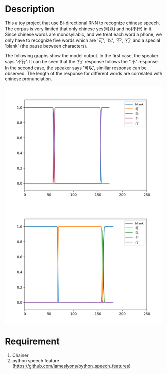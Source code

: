 # Description



This a toy project that use Bi-directional RNN to recognize chinese speech. The corpus is very limited that only chinese yes(可以) and no(不行) in it. Since chinese words are monosyllabic, and we treat each word a phone, we only have to recognize five words which are '可', '以', '不', '行' and a special 'blank' (the pause between characters). 

The following graphs show the model output. In the first case, the speaker says '不行'. It can be seen that the '行' response follows the ''不' response. In the second case, the speaker says '可以', simillar response can be observed. The length of the response for different words are correlated with chinese pronunciation.

<img src='img/no_recognize_result.png' />



<img src='img/yes_recognize_result.png' />

# Requirement

1. Chainer
2. python speech feature (https://github.com/jameslyons/python_speech_features)



